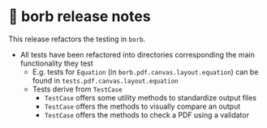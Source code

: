 # :mega: borb release notes

This release refactors the testing in `borb`.
- All tests have been refactored into directories corresponding the main functionality they test
  - E.g. tests for `Equation` (in `borb.pdf.canvas.layout.equation`) can be found in `tests.pdf.canvas.layout.equation`
  - Tests derive from `TestCase`
    - `TestCase` offers some utility methods to standardize output files
    - `TestCase` offers the methods to visually compare an output
    - `TestCase` offers the methods to check a PDF using a validator